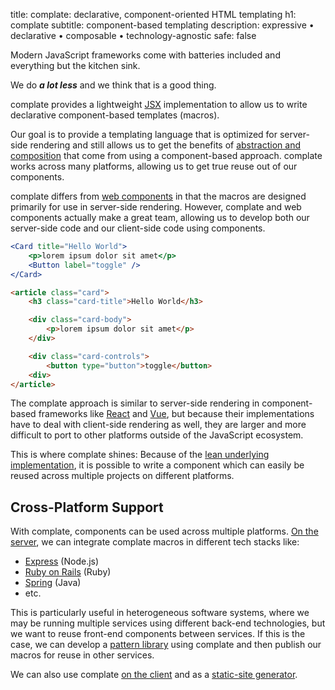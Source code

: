 title: complate: declarative, component-oriented HTML templating
h1: complate
subtitle: component-based templating
description: expressive • declarative • composable • technology-agnostic
safe: false

Modern JavaScript frameworks come with batteries included and everything
but the kitchen sink.

We do **_a lot less_** and we think that is a good thing.

complate provides a lightweight [JSX](what-is-jsx.html)
implementation to allow us to write declarative component-based templates
(macros).

Our goal is to provide a templating language that is optimized for
server-side rendering and still allows us to get the benefits of
[abstraction and composition](rationale.html) that come from using a
component-based approach. complate works across many platforms, allowing
us to get true reuse out of our components.

complate differs from
[web components](https://developer.mozilla.org/en-US/docs/Web/Web_Components)
in that the macros are designed primarily for use in server-side rendering.
However, complate and web components actually make a great team, allowing us to
develop both our server-side code and our client-side code using components.

<div class="code-example">
<div class="input" aria-label="Input">

```jsx
<Card title="Hello World">
    <p>lorem ipsum dolor sit amet</p>
    <Button label="toggle" />
</Card>
```

</div>
<div class="output" aria-label="Output">

```html
<article class="card">
    <h3 class="card-title">Hello World</h3>

    <div class="card-body">
        <p>lorem ipsum dolor sit amet</p>
    </div>

    <div class="card-controls">
        <button type="button">toggle</button>
    <div>
</article>
```

</div>
</div>

The complate approach is similar to server-side rendering in component-based
frameworks like [React](https://reactjs.org/) and
[Vue](https://vuejs.org/), but because their implementations have to deal with
client-side rendering as well, they are larger and more difficult to port to
other platforms outside of the JavaScript ecosystem.

This is where complate shines: Because of the
[lean underlying implementation](https://www.innoq.com/en/blog/self-contained-custom-elements/), it is possible to write a component
which can easily be reused across multiple projects on different platforms.

Cross-Platform Support
----------------------

With complate, components can be used across multiple platforms.
[On the server](https://github.com/complate/complate-stream), we can integrate
complate macros in different tech stacks like:

* [Express](https://github.com/complate/complate-express) (Node.js)
* [Ruby on Rails](https://github.com/complate/complate-ruby) (Ruby)
* [Spring](https://github.com/complate/complate-spring) (Java)
* etc.

This is particularly useful in heterogeneous software systems, where we may be
running multiple services using different back-end technologies, but we want to
reuse front-end components between services. If this is the case, we can
develop a [pattern library](https://github.com/complate/complate-fractal) using
complate and then publish our macros for reuse in other services.

We can also use complate
[on the client](https://github.com/complate/complate-dom) and as a
[static-site generator](https://github.com/complate/complate-ssg).
